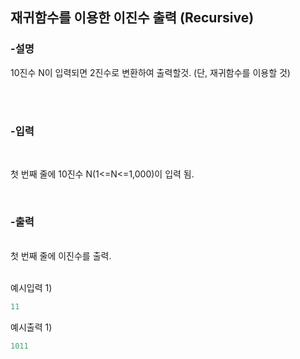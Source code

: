 


<h2>재귀함수를 이용한 이진수 출력 (Recursive)</h4>

<h3>-설명</h3>

10진수 N이 입력되면 2진수로 변환하여 출력할것. (단, 재귀함수를 이용할 것)<br/>

<br/><br/>

<h3>-입력</h3><br/>

첫 번째 줄에 10진수 N(1<=N<=1,000)이 입력 됨.
<br/>

<br/>

<h3>-출력</h3><br/>
첫 번째 줄에 이진수를 출력.<br/>

<br/>

예시입력 1) 
```java
11
```
</h4>
 
예시출력 1) 
<br/>

```java
1011
```

<br/>


